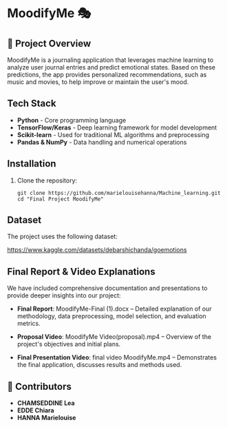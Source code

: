 # MoodifyMe 🎭

## 📌 Project Overview
MoodifyMe is a journaling application that leverages machine learning to analyze user journal entries and predict emotional states. Based on these predictions, the app provides personalized recommendations, such as music and movies, to help improve or maintain the user's mood.

## Tech Stack

- **Python** - Core programming language
- **TensorFlow/Keras** - Deep learning framework for model development
- **Scikit-learn** - Used for traditional ML algorithms and preprocessing
- **Pandas & NumPy** - Data handling and numerical operations

## Installation

1. Clone the repository:
   ```
   git clone https://github.com/marielouisehanna/Machine_learning.git
   cd "Final Project MoodifyMe"
   ```

## Dataset

The project uses the following dataset:

https://www.kaggle.com/datasets/debarshichanda/goemotions

## Final Report & Video Explanations
We have included comprehensive documentation and presentations to provide deeper insights into our project:

- **Final Report**: MoodifyMe-Final (1).docx – Detailed explanation of our methodology, data preprocessing, model selection, and evaluation metrics.

- **Proposal Video**: MoodifyMe Video(proposal).mp4 – Overview of the project's objectives and initial plans.

- **Final Presentation Video**: final video MoodifyMe.mp4 – Demonstrates the final application, discusses results and methods used.

## 👥 Contributors
- **CHAMSEDDINE Lea**
- **EDDE Chiara**
- **HANNA Marielouise**
